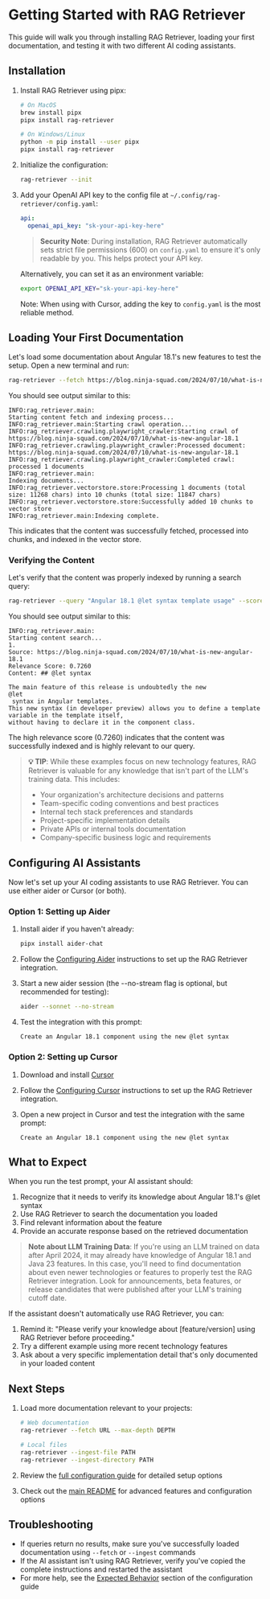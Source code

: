 # Getting Started with RAG Retriever

This guide will walk you through installing RAG Retriever, loading your first documentation, and testing it with two different AI coding assistants.

## Installation

1. Install RAG Retriever using pipx:

   ```bash
   # On MacOS
   brew install pipx
   pipx install rag-retriever

   # On Windows/Linux
   python -m pip install --user pipx
   pipx install rag-retriever
   ```

2. Initialize the configuration:

   ```bash
   rag-retriever --init
   ```

3. Add your OpenAI API key to the config file at `~/.config/rag-retriever/config.yaml`:

   ```yaml
   api:
     openai_api_key: "sk-your-api-key-here"
   ```

   > **Security Note**: During installation, RAG Retriever automatically sets strict file permissions (600) on `config.yaml` to ensure it's only readable by you. This helps protect your API key.

   Alternatively, you can set it as an environment variable:

   ```bash
   export OPENAI_API_KEY="sk-your-api-key-here"
   ```

   Note: When using with Cursor, adding the key to `config.yaml` is the most reliable method.

## Loading Your First Documentation

Let's load some documentation about Angular 18.1's new features to test the setup. Open a new terminal and run:

```bash
rag-retriever --fetch https://blog.ninja-squad.com/2024/07/10/what-is-new-angular-18.1 --max-depth 0
```

You should see output similar to this:

```
INFO:rag_retriever.main:
Starting content fetch and indexing process...
INFO:rag_retriever.main:Starting crawl operation...
INFO:rag_retriever.crawling.playwright_crawler:Starting crawl of https://blog.ninja-squad.com/2024/07/10/what-is-new-angular-18.1
INFO:rag_retriever.crawling.playwright_crawler:Processed document: https://blog.ninja-squad.com/2024/07/10/what-is-new-angular-18.1
INFO:rag_retriever.crawling.playwright_crawler:Completed crawl: processed 1 documents
INFO:rag_retriever.main:
Indexing documents...
INFO:rag_retriever.vectorstore.store:Processing 1 documents (total size: 11268 chars) into 10 chunks (total size: 11847 chars)
INFO:rag_retriever.vectorstore.store:Successfully added 10 chunks to vector store
INFO:rag_retriever.main:Indexing complete.
```

This indicates that the content was successfully fetched, processed into chunks, and indexed in the vector store.

### Verifying the Content

Let's verify that the content was properly indexed by running a search query:

```bash
rag-retriever --query "Angular 18.1 @let syntax template usage" --score-threshold 0.5
```

You should see output similar to this:

```
INFO:rag_retriever.main:
Starting content search...
1.
Source: https://blog.ninja-squad.com/2024/07/10/what-is-new-angular-18.1
Relevance Score: 0.7260
Content: ## @let syntax

The main feature of this release is undoubtedly the new
@let
 syntax in Angular templates.
This new syntax (in developer preview) allows you to define a template variable in the template itself,
without having to declare it in the component class.
```

The high relevance score (0.7260) indicates that the content was successfully indexed and is highly relevant to our query.

> **💡 TIP**: While these examples focus on new technology features, RAG Retriever is valuable for any knowledge that isn't part of the LLM's training data. This includes:
>
> - Your organization's architecture decisions and patterns
> - Team-specific coding conventions and best practices
> - Internal tech stack preferences and standards
> - Project-specific implementation details
> - Private APIs or internal tools documentation
> - Company-specific business logic and requirements

## Configuring AI Assistants

Now let's set up your AI coding assistants to use RAG Retriever. You can use either aider or Cursor (or both).

### Option 1: Setting up Aider

1. Install aider if you haven't already:

   ```bash
   pipx install aider-chat
   ```

2. Follow the [Configuring Aider](./coding-assistants/configuring-ai-assistants.md#configuring-aider) instructions to set up the RAG Retriever integration.

3. Start a new aider session (the --no-stream flag is optional, but recommended for testing):

   ```bash
   aider --sonnet --no-stream
   ```

4. Test the integration with this prompt:
   ```
   Create an Angular 18.1 component using the new @let syntax
   ```

### Option 2: Setting up Cursor

1. Download and install [Cursor](https://cursor.sh/)

2. Follow the [Configuring Cursor](./coding-assistants/configuring-ai-assistants.md#configuring-cursor) instructions to set up the RAG Retriever integration.

3. Open a new project in Cursor and test the integration with the same prompt:
   ```
   Create an Angular 18.1 component using the new @let syntax
   ```

## What to Expect

When you run the test prompt, your AI assistant should:

1. Recognize that it needs to verify its knowledge about Angular 18.1's @let syntax
2. Use RAG Retriever to search the documentation you loaded
3. Find relevant information about the feature
4. Provide an accurate response based on the retrieved documentation

> **Note about LLM Training Data**: If you're using an LLM trained on data after April 2024, it may already have knowledge of Angular 18.1 and Java 23 features. In this case, you'll need to find documentation about even newer technologies or features to properly test the RAG Retriever integration. Look for announcements, beta features, or release candidates that were published after your LLM's training cutoff date.

If the assistant doesn't automatically use RAG Retriever, you can:

1. Remind it: "Please verify your knowledge about [feature/version] using RAG Retriever before proceeding."
2. Try a different example using more recent technology features
3. Ask about a very specific implementation detail that's only documented in your loaded content

## Next Steps

1. Load more documentation relevant to your projects:

   ```bash
   # Web documentation
   rag-retriever --fetch URL --max-depth DEPTH

   # Local files
   rag-retriever --ingest-file PATH
   rag-retriever --ingest-directory PATH
   ```

2. Review the [full configuration guide](./coding-assistants/configuring-ai-assistants.md) for detailed setup options

3. Check out the [main README](../README.md) for advanced features and configuration options

## Troubleshooting

- If queries return no results, make sure you've successfully loaded documentation using `--fetch` or `--ingest` commands
- If the AI assistant isn't using RAG Retriever, verify you've copied the complete instructions and restarted the assistant
- For more help, see the [Expected Behavior](./coding-assistants/configuring-ai-assistants.md#expected-behavior) section of the configuration guide
